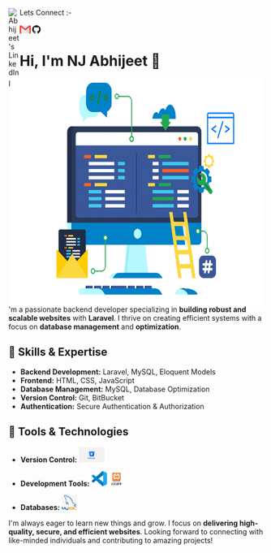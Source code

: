 Lets Connect :-
<a href="https://www.linkedin.com/in/njabhijeet/">
  <img align="left" alt="Abhijeet's LinkedIn" width="22px" src="https://upload.wikimedia.org/wikipedia/commons/8/81/LinkedIn_icon.svg" />
</a>

<a href="mailto:abhijaya8@gmail.com">
  <img align="left" alt="Abhijeet's Gmail" width="22px" src="https://github.com/njanirudh/njanirudh/blob/master/assets/gmail.png?raw=true" />
</a>

<a href="https://github.com/NJAbhijeet">
  <img align="left" alt="Abhijeet's GitHub" width="22px" src="https://github.com/njanirudh/njanirudh/blob/master/assets/github.png?raw=true" />
</a>

<img align="right" alt="GIF" src="https://github.com/NJAbhijeet/NJAbhijeet/blob/master/assets/Web_dev.gif?raw=true" width="500" height="450" />

<br />

# Hi, I'm NJ Abhijeet 👋

I'm a passionate backend developer specializing in **building robust and scalable websites** with **Laravel**. I thrive on creating efficient systems with a focus on **database management** and **optimization**.

## 🚀 Skills & Expertise
- **Backend Development:** Laravel, MySQL, Eloquent Models
- **Frontend:** HTML, CSS, JavaScript
- **Database Management:** MySQL, Database Optimization
- **Version Control:** Git, BitBucket
- **Authentication:** Secure Authentication & Authorization

## 🔧 Tools & Technologies

- **Version Control:**
  <code><img height="30" src="https://github.com/NJAbhijeet/NJAbhijeet/blob/master/assets/bitbucket.png?raw=true" title="BitBucket"></code>
  
- **Development Tools:**
  <code><img height="30" src="https://github.com/NJAbhijeet/NJAbhijeet/blob/master/assets/visual.png?raw=true" title="Visual Studio Code"></code>
  <code><img height="30" src="https://github.com/NJAbhijeet/NJAbhijeet/blob/master/assets/xampp.png?raw=true" title="XAMPP"></code>
  
- **Databases:**
  <code><img height="30" src="https://github.com/NJAbhijeet/NJAbhijeet/blob/master/assets/mysql.png?raw=true" title="MySQL"></code>



I'm always eager to learn new things and grow. I focus on **delivering high-quality, secure, and efficient websites**. Looking forward to connecting with like-minded individuals and contributing to amazing projects!

